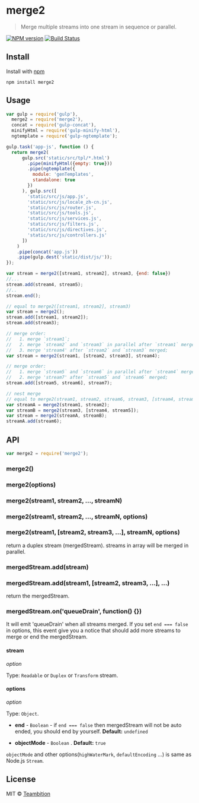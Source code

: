 merge2
====
> Merge multiple streams into one stream in sequence or parallel.

[![NPM version][npm-image]][npm-url]
[![Build Status][travis-image]][travis-url]

## Install

Install with [npm](https://npmjs.org/package/merge2)

```
npm install merge2
```


## Usage

```js
var gulp = require('gulp'),
  merge2 = require('merge2'),
  concat = require('gulp-concat'),
  minifyHtml = require('gulp-minify-html'),
  ngtemplate = require('gulp-ngtemplate');

gulp.task('app-js', function () {
  return merge2(
      gulp.src('static/src/tpl/*.html')
        .pipe(minifyHtml({empty: true}))
        .pipe(ngtemplate({
          module: 'genTemplates',
          standalone: true
        })
      ), gulp.src([
        'static/src/js/app.js',
        'static/src/js/locale_zh-cn.js',
        'static/src/js/router.js',
        'static/src/js/tools.js',
        'static/src/js/services.js',
        'static/src/js/filters.js',
        'static/src/js/directives.js',
        'static/src/js/controllers.js'
      ])
    )
    .pipe(concat('app.js'))
    .pipe(gulp.dest('static/dist/js/'));
});
```

```js
var stream = merge2([stream1, stream2], stream3, {end: false})
//...
stream.add(stream4, stream5);
//..
stream.end();
```

```js
// equal to merge2([stream1, stream2], stream3)
var stream = merge2();
stream.add([stream1, stream2]);
stream.add(stream3);
```

```js
// merge order:
//   1. merge `stream1`;
//   2. merge `stream2` and `stream3` in parallel after `stream1` merged;
//   3. merge 'stream4' after `stream2` and `stream3` merged;
var stream = merge2(stream1, [stream2, stream3], stream4);

// merge order:
//   1. merge `stream5` and `stream6` in parallel after `stream4` merged;
//   2. merge 'stream7' after `stream5` and `stream6` merged;
stream.add([stream5, stream6], stream7);
```

```js
// nest merge
// equal to merge2(stream1, stream2, stream6, stream3, [stream4, stream5]);
var streamA = merge2(stream1, stream2);
var streamB = merge2(stream3, [stream4, stream5]);
var stream = merge2(streamA, streamB);
streamA.add(stream6);
```

## API

```js
var merge2 = require('merge2');
```

### merge2()
### merge2(options)
### merge2(stream1, stream2, ..., streamN)
### merge2(stream1, stream2, ..., streamN, options)
### merge2(stream1, [stream2, stream3, ...], streamN, options)
return a duplex stream (mergedStream). streams in array will be merged in parallel.

### mergedStream.add(stream)
### mergedStream.add(stream1, [stream2, stream3, ...], ...)
return the mergedStream.

### mergedStream.on('queueDrain', function() {})
It will emit 'queueDrain' when all streams merged. If you set `end === false` in options, this event give you a notice that should add more streams to merge or end the mergedStream.

#### stream

*option*

Type: `Readable` or `Duplex` or `Transform` stream.

#### options

*option*

Type: `Object`.

* **end** - `Boolean` - if `end === false` then mergedStream will not be auto ended, you should end by yourself. **Default:** `undefined`

* **objectMode** - `Boolean` . **Default:** `true`

`objectMode` and other options(`highWaterMark`, `defaultEncoding` ...) is same as Node.js `Stream`.

## License

MIT © [Teambition](http://teambition.com)

[npm-url]: https://npmjs.org/package/merge2
[npm-image]: http://img.shields.io/npm/v/merge2.svg

[travis-url]: https://travis-ci.org/teambition/merge2
[travis-image]: http://img.shields.io/travis/teambition/merge2.svg
